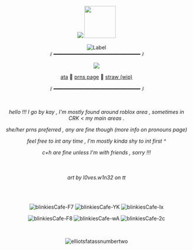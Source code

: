 <p align="center">
  <img src="https://readme-typing-svg.herokuapp.com?font=Fira+Code&size=22&pause=1000&color=E3D083&center=true&vCenter=true&width=600&lines=sign+ata;j%2C+v+and+m+plus+moots+ily" />
  <img src="https://files.catbox.moe/h110ws.png" width="85" height="87" />
</p>


<div align=center>

![Label](https://img.shields.io/badge/fyi-i%20love%20elliot-FEEB9C)
<br>
<i> ꒰   ━━━━━━━━━━━━━━━━━━━━━━━━━━━━  ꒱ </i>

<img src="https://files.catbox.moe/m8tgzp.png" />
<br>

[ata](https://kayyoko.atabook.org) 🍕 [prns page](https://en.pronouns.page/@kayyoko) 🍕 [straw (wip)](https://straw.page/)


<i> ꒰   ━━━━━━━━━━━━━━━━━━━━━━━━━━━━  ꒱ </i>

<br>

<i> hello !!! I go by kay , I'm mostly found around roblox area , sometimes in CRK < my main areas . </i>

<i> she/her prns preferred , any are fine though (more info on pronouns page) </i>

<i> feel free to int any time , I'm mostly kinda shy to int first ^ </i>

<i> c+h are fine unless I'm with friends , sorry !!! </i>

<br>

  <i><h6> art by l0ves.w1n32 on tt </h6></i>
</div>

<div align=center>

<br>

![blinkiesCafe-F7](https://github.com/user-attachments/assets/845457bc-c18e-47c5-8a2c-3a20160fbf3f)
![blinkiesCafe-YK](https://github.com/user-attachments/assets/d48d4354-1b1c-4e44-b310-487ada27b57d)
![blinkiesCafe-Ix](https://github.com/user-attachments/assets/65e5e52d-8d7f-4e59-bcc3-964b53b44ccc)

![blinkiesCafe-F8](https://github.com/user-attachments/assets/d319ddc4-8031-410f-8e09-a271656361a8)
![blinkiesCafe-wA](https://github.com/user-attachments/assets/a7ef3e4e-b812-4c7e-8f43-64a530cb0eb2)
![blinkiesCafe-2c](https://github.com/user-attachments/assets/4059d48d-1a0a-4434-b87b-d629974d56d5)

<br>





![elliotsfatassnumbertwo](https://github.com/user-attachments/assets/dff4c389-0fc0-4a3b-b889-8589fda6d551)

</div>



<!-- ^ 10  ─ for the border -->
